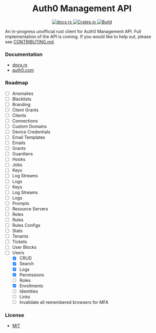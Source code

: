 <h1 align="center">Auth0 Management API</h1>
<p align="center">
  <a href="https://docs.rs/auth0-management">
    <img src="https://docs.rs/auth0-management/badge.svg" alt="docs.rs"></img>
  </a>
  <a href="https://crates.io/crates/auth0-management">
    <img alt="Crates.io" src="https://img.shields.io/crates/v/auth0-management"></img>
  </a>
  <a href="https://github.com/mcountryman/auth0-management/actions?query=workflow%3Abuild">
    <img alt="Build" src="https://github.com/mcountryman/auth0-management/workflows/build/badge.svg"></img>
  </a>
</p>

An in-progress unofficial rust client for Auth0 Management API.  Full implementation of 
the API is coming.  If you would like to help out, please see 
[CONTRIBUTING.md](CONTRIBUTING.md).

### Documentation
* [docs.rs](https://docs.rs/auth0-management/0.0.3)
* [auth0.com](https://auth0.com/docs/api)

### Roadmap
* [ ] Anomalies
* [ ] Blacklists
* [ ] Branding
* [ ] Client Grants
* [ ] Clients
* [ ] Connections
* [ ] Custom Domains
* [ ] Device Credentials
* [ ] Email Templates
* [ ] Emails
* [ ] Grants
* [ ] Guardians
* [ ] Hooks
* [ ] Jobs
* [ ] Keys
* [ ] Log Streams
* [ ] Logs
* [ ] Keys
* [ ] Log Streams
* [ ] Logs
* [ ] Prompts
* [ ] Resource Servers
* [ ] Roles
* [ ] Rules
* [ ] Rules Configs
* [ ] Stats
* [ ] Tenants
* [ ] Tickets
* [ ] User Blocks
* [ ] Users
    * [x] CRUD
    * [x] Search
    * [x] Logs
    * [x] Permissions
    * [ ] Roles
    * [x] Enrollments
    * [ ] Identities
    * [ ] Links
    * [ ] Invalidate all remembered browsers for MFA

### License
* [MIT](LICENSE.md)